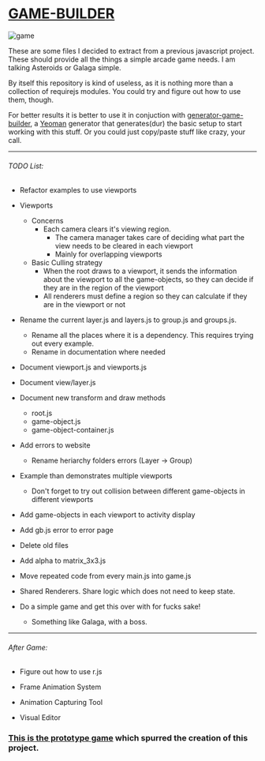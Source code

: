 # [GAME-BUILDER][game-builder]

![game][game]

These are some files I decided to extract from a previous javascript project. These should provide all the things a simple arcade game needs. I am talking Asteroids or Galaga simple. 

By itself this repository is kind of useless, as it is nothing more than a collection of requirejs modules. You could try and figure out how to use them, though. 

For better results it is better to use it in conjuction with [generator-game-builder][generator], a [Yeoman][yeoman] generator that generates(dur) the basic setup to start working with this stuff. Or you could just copy/paste stuff like crazy, your call.

-----------------------------------

###### TODO List:

- Refactor examples to use viewports

- Viewports
	- Concerns
		- Each camera clears it's viewing region.
			- The camera manager takes care of deciding what part the view needs to be cleared in each viewport
			- Mainly for overlapping viewports
	- Basic Culling strategy
		- When the root draws to a viewport, it sends the information about the viewport to all the game-objects, so they can decide
        if they are in the region of the viewport
        - All renderers must define a region so they can calculate if they are in the viewport or not 

- Rename the current layer.js and layers.js to group.js and groups.js. 
    - Rename all the places where it is a dependency. This requires trying out every example.
    - Rename in documentation where needed

- Document viewport.js and viewports.js
- Document view/layer.js
- Document new transform and draw methods
    - root.js
    - game-object.js
    - game-object-container.js

- Add errors to website
    - Rename heriarchy folders errors (Layer -> Group)

- Example than demonstrates multiple viewports
    - Don't forget to try out collision between different game-objects in different viewports
- Add game-objects in each viewport to activity display
- Add gb.js error to error page

- Delete old files

- Add alpha to matrix_3x3.js    
- Move repeated code from every main.js into game.js

- Shared Renderers. Share logic which does not need to keep state.

- Do a simple game and get this over with for fucks sake!
    - Something like Galaga, with a boss.

-----------------------------------

###### After Game:

- Figure out how to use r.js

- Frame Animation System
- Animation Capturing Tool
- Visual Editor

### [This is the prototype game][tirador] which spurred the creation of this project.

[game]: http://diegomarquez.github.io/game-builder/Galaga.png
[tirador]: http://www.treintipollo.com/tirador/index.html
[generator]: https://github.com/diegomarquez/generator-game-builder
[yeoman]: http://yeoman.io/
[game-builder]: http://diegomarquez.github.io/game-builder
